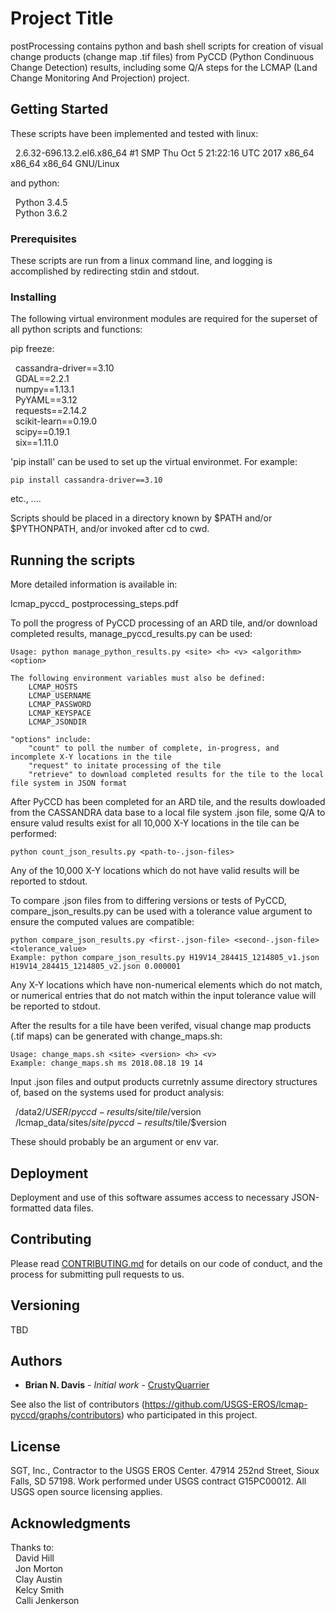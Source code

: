 # Project Title

postProcessing contains python and bash shell scripts for creation of visual change products (change map .tif files) from PyCCD (Python Condinuous Change Detection) results, including some Q/A steps for the LCMAP (Land Change Monitoring And Projection) project.

## Getting Started

These scripts have been implemented and tested with linux:

&nbsp;&nbsp;2.6.32-696.13.2.el6.x86_64 #1 SMP Thu Oct 5 21:22:16 UTC 2017 x86_64 x86_64 x86_64 GNU/Linux

and python:


&nbsp;&nbsp;Python 3.4.5  
&nbsp;&nbsp;Python 3.6.2
  
### Prerequisites

These scripts are run from a linux command line, and logging is accomplished by redirecting stdin and stdout.

### Installing

The following virtual environment modules are required for the superset of all python scripts and functions:

pip freeze:

&nbsp;&nbsp;cassandra-driver==3.10  
&nbsp;&nbsp;GDAL==2.2.1  
&nbsp;&nbsp;numpy==1.13.1  
&nbsp;&nbsp;PyYAML==3.12  
&nbsp;&nbsp;requests==2.14.2  
&nbsp;&nbsp;scikit-learn==0.19.0  
&nbsp;&nbsp;scipy==0.19.1  
&nbsp;&nbsp;six==1.11.0  

'pip install' can be used to set up the virtual environmet.  For example:

```
pip install cassandra-driver==3.10
```
etc., ....

Scripts should be placed in a directory known by $PATH and/or $PYTHONPATH, and/or invoked after cd to cwd.

## Running the scripts

More detailed information is available in:

lcmap_pyccd_ postprocessing_steps.pdf


To poll the progress of PyCCD processing of an ARD tile, and/or download completed results, manage_pyccd_results.py can be used:

```
Usage: python manage_python_results.py <site> <h> <v> <algorithm> <option>

The following environment variables must also be defined:
    LCMAP_HOSTS
    LCMAP_USERNAME
    LCMAP_PASSWORD
    LCMAP_KEYSPACE
    LCMAP_JSONDIR
	
"options" include:
    "count" to poll the number of complete, in-progress, and incomplete X-Y locations in the tile
	"request" to initate processing of the tile
	"retrieve" to download completed results for the tile to the local file system in JSON format
```
	
After PyCCD has been completed for an ARD tile, and the results dowloaded from the CASSANDRA data base to a local file system .json file, some Q/A to ensure valud results exist for all 10,000 X-Y locations in the tile can be performed:

```
python count_json_results.py <path-to-.json-files>
```

Any of the 10,000 X-Y locations which do not have valid results will be reported to stdout.


To compare .json files from to differing versions or tests of PyCCD, compare_json_results.py can be used with a tolerance value argument to ensure the computed values are compatible:

```
python compare_json_results.py <first-.json-file> <second-.json-file> <tolerance_value>
Example: python compare_json_results.py H19V14_284415_1214805_v1.json H19V14_284415_1214805_v2.json 0.000001
```

Any X-Y locations which have non-numerical elements which do not match, or numerical entries that do not match within the input tolerance value will be reported to stdout.


After the results for a tile have been verifed, visual change map products (.tif maps) can be generated with change_maps.sh:

```
Usage: change_maps.sh <site> <version> <h> <v>
Example: change_maps.sh ms 2018.08.18 19 14
```

Input .json files and output products curretnly assume directory structures of, based on the systems used for product analysis:  

&nbsp;&nbsp;/data2/${USER}/pyccd-results/$site/$tile/$version  
&nbsp;&nbsp;/lcmap_data/sites/$site/pyccd-results/$tile/$version  

These should probably be an argument or env var.

## Deployment

Deployment and use of this software assumes access to necessary JSON-formatted data files.


## Contributing

Please read [CONTRIBUTING.md](https://gist.github.com/PurpleBooth/b24679402957c63ec426) for details on our code of conduct, and the process for submitting pull requests to us.

## Versioning

TBD

## Authors

* **Brian N. Davis** - *Initial work* - [CrustyQuarrier](https://github.com/CrustyQuarrier/postProcessing)

See also the list of contributors (https://github.com/USGS-EROS/lcmap-pyccd/graphs/contributors) who participated in this project.

## License

SGT, Inc., Contractor to the USGS EROS Center. 47914 252nd Street, Sioux Falls, SD 57198.
Work performed under USGS contract G15PC00012.
All USGS open source licensing applies.

## Acknowledgments

Thanks to:  
&nbsp;&nbsp;David Hill  
&nbsp;&nbsp;Jon Morton  
&nbsp;&nbsp;Clay Austin  
&nbsp;&nbsp;Kelcy Smith  
&nbsp;&nbsp;Calli Jenkerson  
